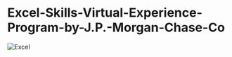 # Excel-Skills-Virtual-Experience-Program-by-J.P.-Morgan-Chase-Co

![Excel](https://github.com/user-attachments/assets/35566df5-cc8b-4c42-b31a-d20be5561d7b)
